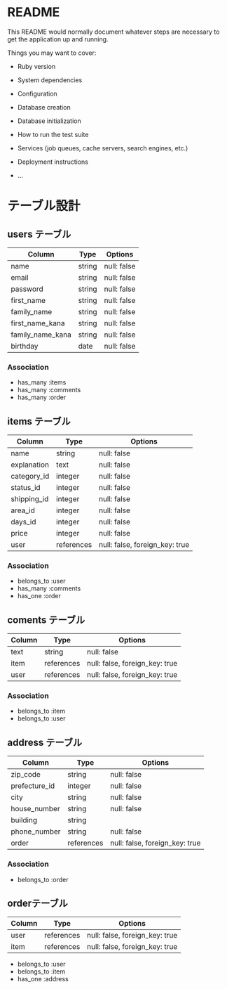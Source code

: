 # README

This README would normally document whatever steps are necessary to get the
application up and running.

Things you may want to cover:

* Ruby version

* System dependencies

* Configuration

* Database creation

* Database initialization

* How to run the test suite

* Services (job queues, cache servers, search engines, etc.)

* Deployment instructions

* ...

# テーブル設計

## users テーブル

| Column            | Type    | Options     |
| --------          | ------  | ----------- |
| name              | string  | null: false |
| email             | string  | null: false |
| password          | string  | null: false |
| first_name        | string  | null: false |
| family_name       | string  | null: false |
| first_name_kana   | string  | null: false |
| family_name_kana  | string  | null: false |
| birthday          | date    | null: false |


### Association

- has_many :items
- has_many :comments
- has_many :order


## items テーブル

| Column      | Type       | Options                        |
| ------      | ------     | -----------                    |
| name        | string     | null: false                    |
| explanation | text       | null: false                    |
| category_id | integer    | null: false                    |
| status_id   | integer    | null: false                    |
| shipping_id | integer    | null: false                    |
| area_id     | integer    | null: false                    |
| days_id     | integer    | null: false                    |
| price       | integer    | null: false                    |
| user        | references | null: false, foreign_key: true |

### Association

- belongs_to :user
- has_many :comments
- has_one :order

## coments テーブル

| Column  | Type       | Options                        |
| ------  | ---------- | -----------                    |
| text    | string     | null: false                    |
| item    | references | null: false, foreign_key: true |
| user    | references | null: false, foreign_key: true |


### Association

- belongs_to :item
- belongs_to :user

## address テーブル

| Column        | Type       | Options                        |
| -------       | ---------- | -----------                    |
| zip_code      | string     | null: false                    |
| prefecture_id | integer    | null: false                    |
| city          | string     | null: false                    |
| house_number  | string     | null: false                    |
| building      | string     |                                |
| phone_number  | string     | null: false                    |
| order         | references | null: false, foreign_key: true |

### Association

- belongs_to :order

## orderテーブル

| Column  | Type       | Options     |
| ------- | ---------- | ----------- |
| user    | references | null: false, foreign_key: true |
| item    | references | null: false, foreign_key: true |

- belongs_to :user
- belongs_to :item
- has_one :address